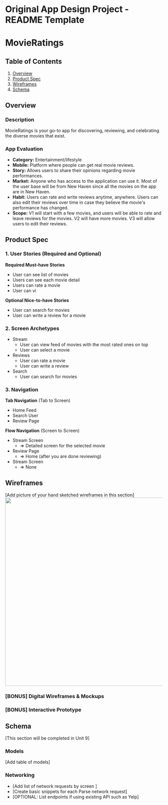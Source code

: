 Original App Design Project - README Template
===

# MovieRatings

## Table of Contents

1. [Overview](#Overview)
2. [Product Spec](#Product-Spec)
3. [Wireframes](#Wireframes)
4. [Schema](#Schema)

## Overview

### Description

MovieRatings is your go-to app for discovering, reviewing, and celebrating the diverse movies that exist. 

### App Evaluation

   - **Category:** Entertainment/lifestyle
   - **Mobile:** Platform where people can get real movie reviews.
   - **Story:** Allows users to share their opinions regarding movie performances. 
   - **Market:** Anyone who has access to the application can use it. Most of the user base will be from New Haven since all the movies on the app are in New Haven. 
   - **Habit:** Users can rate and write reviews anytime, anywhere. Users can also edit their reviews over time in case they believe the movie's performance has changed. 
   - **Scope:** V1 will start with a few movies, and users will be able to rate and leave reviews for the movies. V2 will have more movies. V3 will allow users to edit their reviews.

## Product Spec

### 1. User Stories (Required and Optional)

**Required Must-have Stories**

* User can see list of movies
* Users can see each movie detail
* Users can rate a movie
* User can vi

**Optional Nice-to-have Stories**

* User can search for movies
* User can write a review for a movie

### 2. Screen Archetypes

- Stream
    * User can view feed of movies with the most rated ones on top
    * User can select a movie
- Reviews
    * User can rate a movie
    * User can write a review
- Search
    * User can search for movies

### 3. Navigation

**Tab Navigation** (Tab to Screen)

* Home Feed
* Search User
* Review Page

**Flow Navigation** (Screen to Screen)

- Stream Screen
    * => Detailed screen for the selected movie
- Review Page
    * => Home (after you are done reviewing)
- Stream Screen
    * => None

## Wireframes

[Add picture of your hand sketched wireframes in this section]
<img src="YOUR_WIREFRAME_IMAGE_URL" width=600>

### [BONUS] Digital Wireframes & Mockups

### [BONUS] Interactive Prototype

## Schema 

[This section will be completed in Unit 9]

### Models

[Add table of models]

### Networking

- [Add list of network requests by screen ]
- [Create basic snippets for each Parse network request]
- [OPTIONAL: List endpoints if using existing API such as Yelp]
